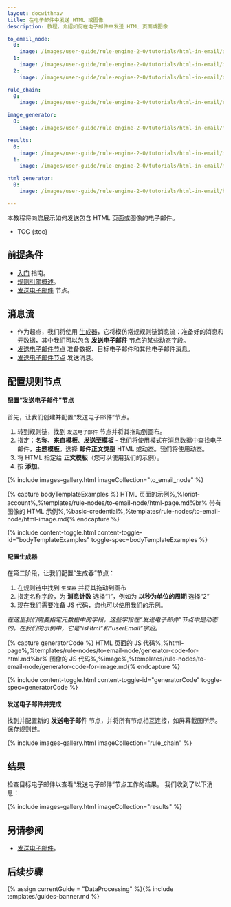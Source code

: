 ```yaml
---
layout: docwithnav
title: 在电子邮件中发送 HTML 或图像
description: 教程，介绍如何在电子邮件中发送 HTML 页面或图像

to_email_node:
  0:
    image: /images/user-guide/rule-engine-2-0/tutorials/html-in-email/add_rule_node_to_email.png
  1:
    image: /images/user-guide/rule-engine-2-0/tutorials/html-in-email/mail_body_type.png
  2:
    image: /images/user-guide/rule-engine-2-0/tutorials/html-in-email/dynamic_body_template.png

rule_chain:
  0:
    image: /images/user-guide/rule-engine-2-0/tutorials/html-in-email/rule_chain.png

image_generator:
  0:
    image: /images/user-guide/rule-engine-2-0/tutorials/html-in-email/function_generate_image_to_email.png

results:
  0:
    image: /images/user-guide/rule-engine-2-0/tutorials/html-in-email/message_from_tb_html.png
  1:
    image: /images/user-guide/rule-engine-2-0/tutorials/html-in-email/message_from_tb_image.png

html_generator:
  0:
    image: /images/user-guide/rule-engine-2-0/tutorials/html-in-email/html_to_email_generator.png

---
```


本教程将向您展示如何发送包含 HTML 页面或图像的电子邮件。

* TOC
{:toc}

## 前提条件

* [入门](/docs/getting-started-guides/helloworld/) 指南。
* [规则引擎概述](/docs/user-guide/rule-engine-2-0/overview/)。
* [发送电子邮件](/docs/user-guide/rule-engine-2-0/external-nodes/#send-email-node) 节点。


## 消息流
- 作为起点，我们将使用 [生成器](/docs/user-guide/rule-engine-2-0/action-nodes/#generator-node)，它将模仿常规规则链消息流：准备好的消息和元数据，其中我们可以包含 **发送电子邮件** 节点的某些动态字段。
- [发送电子邮件节点](/docs/user-guide/rule-engine-2-0/transformation-nodes/#to-email-node) 准备数据、目标电子邮件和其他电子邮件消息。
- [发送电子邮件节点](/docs/user-guide/rule-engine-2-0/external-nodes/#send-email-node) 发送消息。

## 配置规则节点

#### 配置“发送电子邮件”节点

首先，让我们创建并配置“发送电子邮件”节点。

1. 转到规则链，找到 `发送电子邮件` 节点并将其拖动到画布。
2. 指定：**名称**、**来自模板**、**发送至模板** - 我们将使用模式在消息数据中查找电子邮件，**主题模板**。选择 **邮件正文类型** HTML 或动态。我们将使用动态。
3. 将 HTML 指定给 **正文模板**（您可以使用我们的示例）。
4. 按 **添加**。

{% include images-gallery.html imageCollection="to_email_node" %}

{% capture bodyTemplateExamples %}
HTML 页面的示例%,%loriot-account%,%templates/rule-nodes/to-email-node/html-page.md%br%
带有图像的 HTML 示例%,%basic-credential%,%templates/rule-nodes/to-email-node/html-image.md{% endcapture %}

{% include content-toggle.html content-toggle-id="bodyTemplateExamples" toggle-spec=bodyTemplateExamples %}

#### 配置生成器
在第二阶段，让我们配置“生成器”节点：
1. 在规则链中找到 `生成器` 并将其拖动到画布
2. 指定名称字段，为 **消息计数** 选择“1”，例如为 **以秒为单位的周期** 选择“2”
3. 现在我们需要准备 JS 代码，您也可以使用我们的示例。

*在这里我们需要指定元数据中的字段，这些字段在“发送电子邮件”节点中是动态的。在我们的示例中，它是“isHtml”和“userEmail”字段。*

{% capture generatorCode %}
HTML 页面的 JS 代码%,%html-page%,%templates/rule-nodes/to-email-node/generator-code-for-html.md%br%
图像的 JS 代码%,%image%,%templates/rule-nodes/to-email-node/generator-code-for-image.md{% endcapture %}

{% include content-toggle.html content-toggle-id="generatorCode" toggle-spec=generatorCode %}

#### 发送电子邮件并完成
找到并配置新的 **发送电子邮件** 节点，并将所有节点相互连接，如屏幕截图所示。
保存规则链。

{% include images-gallery.html imageCollection="rule_chain" %}

## 结果
检查目标电子邮件以查看“发送电子邮件”节点工作的结果。
我们收到了以下消息：

{% include images-gallery.html imageCollection="results" %}

## 另请参阅

- [发送电子邮件](/docs/user-guide/rule-engine-2-0/tutorials/send-email/)。

## 后续步骤

{% assign currentGuide = "DataProcessing" %}{% include templates/guides-banner.md %}